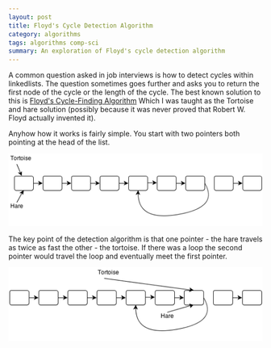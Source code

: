 ```yaml
---
layout: post
title: Floyd's Cycle Detection Algorithm
category: algorithms
tags: algorithms comp-sci
summary: An exploration of Floyd's cycle detection algorithm
---
```


<p>A common question asked in job interviews is how to detect cycles within linkedlists. The question sometimes goes further and asks you to return the first node of the cycle or the length of the cycle. The best known solution to this is <a href="http://en.wikipedia.org/wiki/Cycle_detection#Tortoise_and_hare">Floyd's Cycle-Finding Algorithm</a> Which I was taught as the Tortoise and hare solution (possibly because it was never proved that Robert W. Floyd actually invented it). 
</p>

<p>Anyhow how it works is fairly simple. You start with two pointers both pointing at the head of the list.</p>

<a href="/imgs/posts/webtimer.png" data-lightbox="image-1" data-title="Webtimer">![weekly average](/imgs/posts/fca_1.png)</a>

<p>The key point of the detection algorithm is that one pointer - the hare travels as twice as fast the other - the tortoise. If there was a loop the second pointer would travel the loop and eventually meet the first pointer.</p>

<a href="/imgs/posts/webtimer.png" data-lightbox="image-1" data-title="Webtimer">![weekly average](/imgs/posts/fca_2.png)</a>